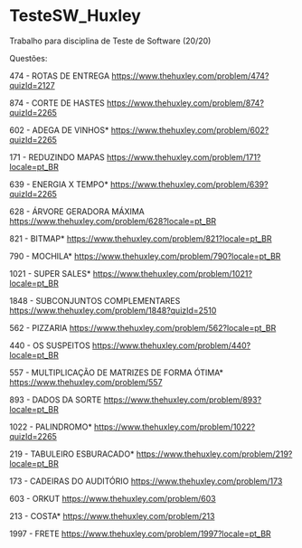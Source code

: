 # TesteSW_Huxley
Trabalho para disciplina de Teste de Software (20/20)

Questões:

474 - ROTAS DE ENTREGA
https://www.thehuxley.com/problem/474?quizId=2127

874 - CORTE DE HASTES
https://www.thehuxley.com/problem/874?quizId=2265

602 - ADEGA DE VINHOS*
https://www.thehuxley.com/problem/602?quizId=2265

171 - REDUZINDO MAPAS
https://www.thehuxley.com/problem/171?locale=pt_BR

639 - ENERGIA X TEMPO*
https://www.thehuxley.com/problem/639?quizId=2265

628 - ÁRVORE GERADORA MÁXIMA
https://www.thehuxley.com/problem/628?locale=pt_BR

821 - BITMAP*
https://www.thehuxley.com/problem/821?locale=pt_BR

790 - MOCHILA*
https://www.thehuxley.com/problem/790?locale=pt_BR

1021 - SUPER SALES*
https://www.thehuxley.com/problem/1021?locale=pt_BR

1848 - SUBCONJUNTOS COMPLEMENTARES
https://www.thehuxley.com/problem/1848?quizId=2510

562 - PIZZARIA
https://www.thehuxley.com/problem/562?locale=pt_BR

440 - OS SUSPEITOS
https://www.thehuxley.com/problem/440?locale=pt_BR

557 - MULTIPLICAÇÃO DE MATRIZES DE FORMA ÓTIMA*
https://www.thehuxley.com/problem/557

893 - DADOS DA SORTE
https://www.thehuxley.com/problem/893?locale=pt_BR

1022 - PALINDROMO*
https://www.thehuxley.com/problem/1022?quizId=2265

219 - TABULEIRO ESBURACADO*
https://www.thehuxley.com/problem/219?locale=pt_BR

173 - CADEIRAS DO AUDITÓRIO
https://www.thehuxley.com/problem/173

603 - ORKUT
https://www.thehuxley.com/problem/603

213 - COSTA*
https://www.thehuxley.com/problem/213

1997 - FRETE
https://www.thehuxley.com/problem/1997?locale=pt_BR
